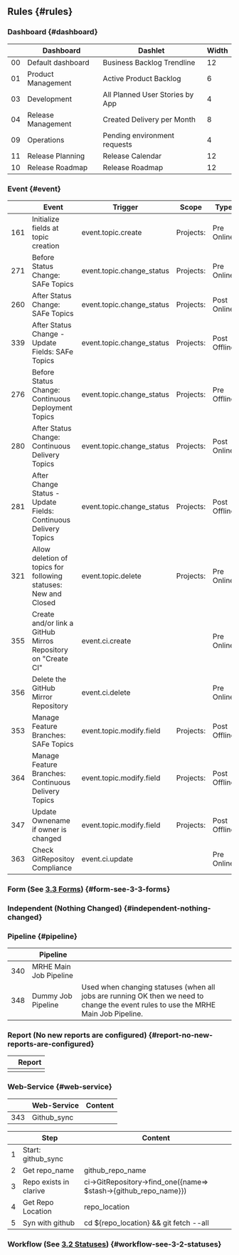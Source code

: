 ## Rules {#rules}

### Dashboard {#dashboard}

|  | Dashboard | Dashlet | Width |
| --- | --- | --- | --- |
| 00 | Default dashboard | Business Backlog Trendline | 12 |
| 01 | Product Management | Active Product Backlog | 6 |
| 03 | Development | All Planned User Stories by App | 4 |
| 04 | Release Management | Created Delivery per Month | 8 |
| 09 | Operations | Pending environment requests | 4 |
| 11 | Release Planning | Release Calendar | 12 |
| 10 | Release Roadmap | Release Roadmap | 12 |

### Event {#event}

|  | Event | Trigger | Scope | Type |
| --- | --- | --- | --- | --- |
| 161 | Initialize fields at topic creation | event.topic.create | Projects: | Pre Online |
| 271 | Before Status Change: SAFe Topics | event.topic.change_status | Projects: | Pre Online |
| 260 | After Status Change: SAFe Topics | event.topic.change_status | Projects: | Post Online |
| 339 | After Status Change - Update Fields: SAFe Topics | event.topic.change_status | Projects: | Post Offline |
| 276 | Before Status Change: Continuous Deployment Topics | event.topic.change_status | Projects: | Pre Offline |
| 280 | After Status Change: Continuous Delivery Topics | event.topic.change_status | Projects: | Post Online |
| 281 | After Change Status - Update Fields: Continuous Delivery Topics | event.topic.change_status | Projects: | Post Offline |
| 321 | Allow deletion of topics for following statuses: New and Closed | event.topic.delete | Projects: | Pre Online |
| 355 | Create and/or link a GitHub Mirros Repository on &quot;Create CI&quot; | event.ci.create |  | Pre Online |
| 356 | Delete the GitHub Mirror Repository | event.ci.delete |  | Pre Online |
| 353 | Manage Feature Branches: SAFe Topics | event.topic.modify.field | Projects: | Post Offline |
| 364 | Manage Feature Branches: Continuous Delivery Topics | event.topic.modify.field | Projects: | Post Offline |
| 347 | Update Ownename if owner is changed | event.topic.modify.field | Projects: | Post Offline |
| 363 | Check GitRepositoy Compliance | event.ci.update |  | Pre Online |

### Form (See [3.3 Forms](forms.md)) {#form-see-3-3-forms}

### Independent (Nothing Changed) {#independent-nothing-changed}

### Pipeline {#pipeline}

|  | Pipeline |  |
| --- | --- | --- |
| 340 | MRHE Main Job Pipeline |  |
| 348 | Dummy Job Pipeline | Used when changing statuses (when all jobs are running OK then we need to change the event rules to use the MRHE Main Job Pipeline. |

### Report (No new reports are configured) {#report-no-new-reports-are-configured}

|  | Report |
| --- | --- |
|  |  |

### Web-Service {#web-service}

|  | Web-Service | Content |
| --- | --- | --- |
| 343 | Github_sync |  |

|  | Step | Content |
| --- | --- | --- |
| 1 | Start: github_sync |  |
| 2 | Get repo_name | github_repo_name |
| 3 | Repo exists in clarive | ci-&gt;GitRepository-&gt;find_one({name=&gt; $stash-&gt;{github_repo_name}}) |
| 4 | Get Repo Location | repo_location |
| 5 | Syn with github | cd ${repo_location} &amp;&amp; git fetch --all |

### Workflow (See [3.2 Statuses](statuses.md)) {#workflow-see-3-2-statuses}